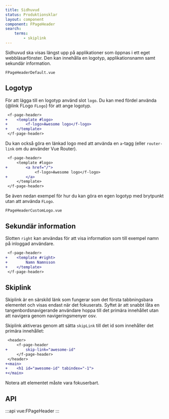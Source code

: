 ```yaml
---
title: Sidhuvud
status: Produktionsklar
layout: component
component: FPageHeader
search:
    terms:
        - skiplink
---
```


Sidhuvud ska visas längst upp på applikationer som öppnas i ett eget webbläsarfönster.
Den kan innehålla en logotyp, applikationsnamn samt sekundär information.

```import
FPageHeaderDefault.vue
```

## Logotyp

För att lägga till en logotyp använd slot `logo`.
Du kan med fördel använda {@link FLogo `FLogo`} för att ange logotyp.

```diff
 <f-page-header>
+    <template #logo>
+        <f-logo>Awesome logo</f-logo>
+    </template>
 </f-page-header>
```

Du kan också göra en länkad logo med att använda en `a`-tagg (eller `router-link` om du använder Vue Router).

```diff
 <f-page-header>
     <template #logo>
+        <a href="/">
             <f-logo>Awesome logo</f-logo>
+        </a>
     </template>
 </f-page-header>
```

Se även nedan exempel för hur du kan göra en egen logotyp med brytpunkt utan att använda `FLogo`.

```import
FPageHeaderCustomLogo.vue
```

## Sekundär information

Slotten `right` kan användas för att visa information som till exempel namn på inloggad användare.

```diff
 <f-page-header>
+    <template #right>
+        Namn Namnsson
+    </template>
 </f-page-header>
```

## Skiplink

Skiplink är en särskild länk som fungerar som det första tabbningsbara elementet och visas endast när det fokuserats.
Syftet är att snabbt låta en tangenbordsnavigerande användare hoppa till det primära innehållet utan att navigera genom navigeringsmenyer osv.

Skiplink aktiveras genom att sätta `skipLink` till det id som innehåller det primära innehållet:

```diff
 <header>
     <f-page-header
+        skip-link="awesome-id"
     </f-page-header>
 </header>
+<main>
+    <h1 id="awesome-id" tabindex="-1">
+</main>
```

Notera att elementet måste vara fokuserbart.

## API

:::api
vue:FPageHeader
:::
